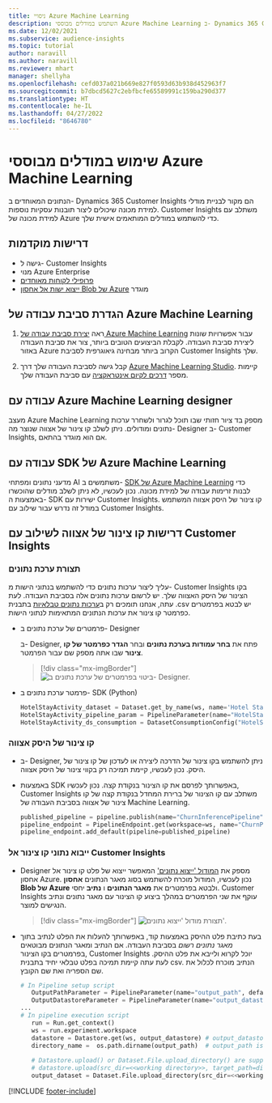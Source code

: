 ```yaml
---
title: ניסויי Azure Machine Learning
description: השתמש במודלים מבוססי Azure Machine Learning ב- Dynamics 365 Customer Insights.
ms.date: 12/02/2021
ms.subservice: audience-insights
ms.topic: tutorial
author: naravill
ms.author: naravill
ms.reviewer: mhart
manager: shellyha
ms.openlocfilehash: cefd037a021b669e827f0593d63b938d452963f7
ms.sourcegitcommit: b7dbcd5627c2ebfbcfe65589991c159ba290d377
ms.translationtype: HT
ms.contentlocale: he-IL
ms.lasthandoff: 04/27/2022
ms.locfileid: "8646780"
---
```

# <a name="use-azure-machine-learning-based-models"></a>שימוש במודלים מבוססי Azure Machine Learning

הנתונים המאוחדים ב- Dynamics 365 Customer Insights הם מקור לבניית מודלי למידת מכונה שיכולים ליצור תובנות עסקיות נוספות. Customer Insights משתלב עם למידת מכונה של Azure כדי להשתמש במודלים המותאמים אישית שלך.

## <a name="prerequisites"></a>דרישות מוקדמות

- גישה ל- Customer Insights
- מנוי Azure Enterprise
- [פרופילי לקוחות מאוחדים](data-unification.md)
- [ייצוא ישות אל אחסון Blob של Azure](export-azure-blob-storage.md) מוגדר

## <a name="set-up-azure-machine-learning-workspace"></a>הגדרת סביבת עבודה של Azure Machine Learning

1. ראה [יצירת סביבת עבודה של Azure Machine Learning](/azure/machine-learning/concept-workspace#-create-a-workspace) עבור אפשרויות שונות ליצירת סביבת העבודה. לקבלת הביצועים הטובים ביותר, צור את סביבת העבודה באזור Azure הקרוב ביותר מבחינה גיאוגרפית לסביבת Customer Insights שלך.

1. קבל גישה לסביבת העבודה שלך דרך [Azure Machine Learning Studio](https://ml.azure.com/). קיימות מספר [דרכים לקיום אינטראקציה](/azure/machine-learning/concept-workspace#tools-for-workspace-interaction) עם סביבת העבודה שלך.

## <a name="work-with-azure-machine-learning-designer"></a>עבודה עם Azure Machine Learning designer

מעצב Azure Machine Learning מספק בד ציור חזותי שבו תוכל לגרור ולשחרר ערכות נתונים ומודולים. ניתן לשלב קו צינור של אצווה שנוצר מה- Designer ב- Customer Insights, אם הוא מוגדר בהתאם. 
   
## <a name="working-with-azure-machine-learning-sdk"></a>עבודה עם SDK של Azure Machine Learning

מדעני נתונים ומפתחי AI משתמשים ב- [SDK של Azure Machine Learning](/python/api/overview/azure/ml/?preserve-view=true&view=azure-ml-py) כדי לבנות זרימות עבודה של למידת מכונה. נכון לעכשיו, לא ניתן לשלב מודלים שהוכשרו באמצעות ה- SDK ישירות עם Customer Insights. קו צינור של היסק אצווה המשתמש במודל זה נדרש עבור שילוב עם Customer Insights.

## <a name="batch-pipeline-requirements-to-integrate-with-customer-insights"></a>דרישות קו צינור של אצווה לשילוב עם Customer Insights

### <a name="dataset-configuration"></a>תצורת ערכת נתונים

עליך ליצור ערכות נתונים כדי להשתמש בנתוני הישות מ- Customer Insights בקו הצינור של היסק האצווה שלך. יש לרשום ערכות נתונים אלה בסביבת העבודה. לעת עתה, אנחנו תומכים רק ב[ערכות נתונים טבלאיות](/azure/machine-learning/how-to-create-register-datasets#tabulardataset) בתבנית ‎.csv יש לבטא בפרמטרים כפרמטר קו צינור את ערכות הנתונים המתאימות לנתוני הישות.
   
* פרמטרים של ערכת נתונים ב- Designer
   
     ב- Designer, פתח את **בחר עמודות בערכת נתונים** ובחר **הגדר כפרמטר של קו צינור** שבו אתה מספק שם עבור הפרמטר.

     > [!div class="mx-imgBorder"]
     > ![ביטוי בפרמטרים של ערכת נתונים ב- Designer.](media/intelligence-designer-dataset-parameters.png "ביטוי בפרמטרים של ערכת נתונים ב- Designer")
   
* פרמטר ערכת נתונים ב- SDK‏ (Python)
   
   ```python
   HotelStayActivity_dataset = Dataset.get_by_name(ws, name='Hotel Stay Activity Data')
   HotelStayActivity_pipeline_param = PipelineParameter(name="HotelStayActivity_pipeline_param", default_value=HotelStayActivity_dataset)
   HotelStayActivity_ds_consumption = DatasetConsumptionConfig("HotelStayActivity_dataset", HotelStayActivity_pipeline_param)
   ```

### <a name="batch-inference-pipeline"></a>קו צינור של היסק אצווה
  
* ב- Designer, ניתן להשתמש בקו צינור של הדרכה ליצירה או לעדכון של קו צינור של היסק. נכון לעכשיו, קיימת תמיכה רק בקווי צינור של היסק אצווה.

* באמצעות SDK באפשרותך לפרסם את קו הצינור בנקודת קצה. נכון לעכשיו, Customer Insights משתלב עם קו הצינור של ברירת המחדל בנקודת קצה של קו צינור של אצווה בסביבת העבודה של Machine Learning.
   
   ```python
   published_pipeline = pipeline.publish(name="ChurnInferencePipeline", description="Published Churn Inference pipeline")
   pipeline_endpoint = PipelineEndpoint.get(workspace=ws, name="ChurnPipelineEndpoint") 
   pipeline_endpoint.add_default(pipeline=published_pipeline)
   ```

### <a name="import-pipeline-data-into-customer-insights"></a>ייבוא נתוני קו צינור אל Customer Insights

* Designer מספק את [המודול 'ייצוא נתונים'](/azure/machine-learning/algorithm-module-reference/export-data) המאפשר ייצוא של פלט קו צינור אל אחסון Azure. נכון לעכשיו, המודול מוכרח להשתמש בסוג מאגר הנתונים **אחסון Blob של Azure** ולבטא בפרמטרים את **מאגר הנתונים** ו **נתיב** יחסי. Customer Insights עוקף את שני הפרמטרים במהלך ביצוע קו הצינור עם מאגר נתונים ונתיב הנגישים למוצר.
   > [!div class="mx-imgBorder"]
   > ![תצורת מודול 'ייצוא נתונים'.](media/intelligence-designer-importdata.png "תצורת מודול 'ייצוא נתונים'")
   
* בעת כתיבת פלט ההיסק באמצעות קוד, באפשרותך להעלות את הפלט לנתיב בתוך *מאגר נתונים רשום* בסביבת העבודה. אם הנתיב ומאגר הנתונים מבוטאים בפרמטרים בקו הצינור, Customer Insights יוכל לקרוא ולייבא את פלט ההיסק. לעת עתה קיימת תמיכה בפלט טבלאי יחיד בתבנית csv. הנתיב מוכרח לכלול את שם הספריה ואת שם הקובץ.

   ```python
   # In Pipeline setup script
      OutputPathParameter = PipelineParameter(name="output_path", default_value="HotelChurnOutput/HotelChurnOutput.csv")
      OutputDatastoreParameter = PipelineParameter(name="output_datastore", default_value="workspaceblobstore")
   ...
   # In pipeline execution script
      run = Run.get_context()
      ws = run.experiment.workspace
      datastore = Datastore.get(ws, output_datastore) # output_datastore is parameterized
      directory_name =  os.path.dirname(output_path)  # output_path is parameterized.
      
      # Datastore.upload() or Dataset.File.upload_directory() are supported methods to uplaod the data
      # datastore.upload(src_dir=<<working directory>>, target_path=directory_name, overwrite=False, show_progress=True)
      output_dataset = Dataset.File.upload_directory(src_dir=<<working directory>>, target = (datastore, directory_name)) # Remove trailing "/" from directory_name
   ```


[!INCLUDE [footer-include](includes/footer-banner.md)]